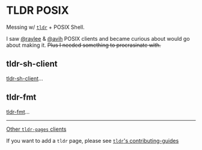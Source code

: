 # TLDR POSIX

Messing w/ [`tldr`](https://tldr.sh) + POSIX Shell.

I saw [@raylee](https://github.com/raylee) & [@avih](https://github.com/avih) POSIX clients and became curious about would go about making it.  <!-- I saw [@raylee](https://github.com/raylee) & [@avih](https://github.com/avih) POSIX clients and was curious how I would do it. -->
~~Plus I needed something to procrasinate with.~~  <!-- ~~Plus, I needed something as my *reason* for putting off designing my blog.~~ -->

## tldr-sh-client

[tldr-sh-client](https://github.com/raylee/tldr-sh-client)...

## tldr-fmt

[tldr-fmt](https://github.com/avih/tldr-fmt)...

---

[Other `tldr-pages` clients](https://github.com/tldr-pages/tldr/wiki/tldr-pages-clients)

If you want to add a `tldr` page, please see [`tldr`'s contributing-guides](https://github.com/tldr-pages/tldr/tree/main/contributing-guides)
